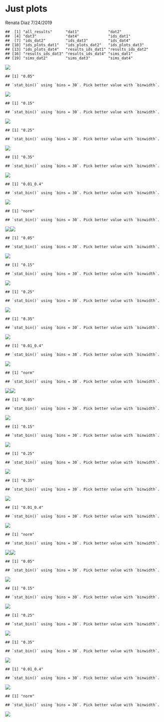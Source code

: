 Just plots
================
Renata Diaz
7/24/2019

    ##  [1] "all_results"      "dat1"             "dat2"            
    ##  [4] "dat3"             "dat4"             "ids_dat1"        
    ##  [7] "ids_dat2"         "ids_dat3"         "ids_dat4"        
    ## [10] "ids_plots_dat1"   "ids_plots_dat2"   "ids_plots_dat3"  
    ## [13] "ids_plots_dat4"   "results_ids_dat1" "results_ids_dat2"
    ## [16] "results_ids_dat3" "results_ids_dat4" "sims_dat1"       
    ## [19] "sims_dat2"        "sims_dat3"        "sims_dat4"

![](just_plots_files/figure-markdown_github/plot%20by%20dataset-1.png)

    ## [1] "0.05"

    ## `stat_bin()` using `bins = 30`. Pick better value with `binwidth`.

![](just_plots_files/figure-markdown_github/plot%20by%20dataset-2.png)

    ## [1] "0.15"

    ## `stat_bin()` using `bins = 30`. Pick better value with `binwidth`.

![](just_plots_files/figure-markdown_github/plot%20by%20dataset-3.png)

    ## [1] "0.25"

    ## `stat_bin()` using `bins = 30`. Pick better value with `binwidth`.

![](just_plots_files/figure-markdown_github/plot%20by%20dataset-4.png)

    ## [1] "0.35"

    ## `stat_bin()` using `bins = 30`. Pick better value with `binwidth`.

![](just_plots_files/figure-markdown_github/plot%20by%20dataset-5.png)

    ## [1] "0.01_0.4"

    ## `stat_bin()` using `bins = 30`. Pick better value with `binwidth`.

![](just_plots_files/figure-markdown_github/plot%20by%20dataset-6.png)

    ## [1] "norm"

    ## `stat_bin()` using `bins = 30`. Pick better value with `binwidth`.

![](just_plots_files/figure-markdown_github/plot%20by%20dataset-7.png)![](just_plots_files/figure-markdown_github/plot%20by%20dataset-8.png)

    ## [1] "0.05"

    ## `stat_bin()` using `bins = 30`. Pick better value with `binwidth`.

![](just_plots_files/figure-markdown_github/plot%20by%20dataset-9.png)

    ## [1] "0.15"

    ## `stat_bin()` using `bins = 30`. Pick better value with `binwidth`.

![](just_plots_files/figure-markdown_github/plot%20by%20dataset-10.png)

    ## [1] "0.25"

    ## `stat_bin()` using `bins = 30`. Pick better value with `binwidth`.

![](just_plots_files/figure-markdown_github/plot%20by%20dataset-11.png)

    ## [1] "0.35"

    ## `stat_bin()` using `bins = 30`. Pick better value with `binwidth`.

![](just_plots_files/figure-markdown_github/plot%20by%20dataset-12.png)

    ## [1] "0.01_0.4"

    ## `stat_bin()` using `bins = 30`. Pick better value with `binwidth`.

![](just_plots_files/figure-markdown_github/plot%20by%20dataset-13.png)

    ## [1] "norm"

    ## `stat_bin()` using `bins = 30`. Pick better value with `binwidth`.

![](just_plots_files/figure-markdown_github/plot%20by%20dataset-14.png)![](just_plots_files/figure-markdown_github/plot%20by%20dataset-15.png)

    ## [1] "0.05"

    ## `stat_bin()` using `bins = 30`. Pick better value with `binwidth`.

![](just_plots_files/figure-markdown_github/plot%20by%20dataset-16.png)

    ## [1] "0.15"

    ## `stat_bin()` using `bins = 30`. Pick better value with `binwidth`.

![](just_plots_files/figure-markdown_github/plot%20by%20dataset-17.png)

    ## [1] "0.25"

    ## `stat_bin()` using `bins = 30`. Pick better value with `binwidth`.

![](just_plots_files/figure-markdown_github/plot%20by%20dataset-18.png)

    ## [1] "0.35"

    ## `stat_bin()` using `bins = 30`. Pick better value with `binwidth`.

![](just_plots_files/figure-markdown_github/plot%20by%20dataset-19.png)

    ## [1] "0.01_0.4"

    ## `stat_bin()` using `bins = 30`. Pick better value with `binwidth`.

![](just_plots_files/figure-markdown_github/plot%20by%20dataset-20.png)

    ## [1] "norm"

    ## `stat_bin()` using `bins = 30`. Pick better value with `binwidth`.

![](just_plots_files/figure-markdown_github/plot%20by%20dataset-21.png)![](just_plots_files/figure-markdown_github/plot%20by%20dataset-22.png)

    ## [1] "0.05"

    ## `stat_bin()` using `bins = 30`. Pick better value with `binwidth`.

![](just_plots_files/figure-markdown_github/plot%20by%20dataset-23.png)

    ## [1] "0.15"

    ## `stat_bin()` using `bins = 30`. Pick better value with `binwidth`.

![](just_plots_files/figure-markdown_github/plot%20by%20dataset-24.png)

    ## [1] "0.25"

    ## `stat_bin()` using `bins = 30`. Pick better value with `binwidth`.

![](just_plots_files/figure-markdown_github/plot%20by%20dataset-25.png)

    ## [1] "0.35"

    ## `stat_bin()` using `bins = 30`. Pick better value with `binwidth`.

![](just_plots_files/figure-markdown_github/plot%20by%20dataset-26.png)

    ## [1] "0.01_0.4"

    ## `stat_bin()` using `bins = 30`. Pick better value with `binwidth`.

![](just_plots_files/figure-markdown_github/plot%20by%20dataset-27.png)

    ## [1] "norm"

    ## `stat_bin()` using `bins = 30`. Pick better value with `binwidth`.

![](just_plots_files/figure-markdown_github/plot%20by%20dataset-28.png)
